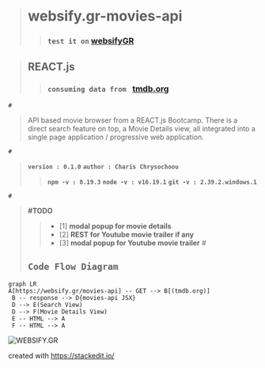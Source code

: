 > # websify.gr-movies-api 
 >> ### `test it on` [websifyGR](https://websify.gr/movies-api/)
 
> ## REACT.js
>> ### `consuming data from `  [tmdb.org](https://www.themoviedb.org/) 

    #

> API based movie browser from a REACT.js Bootcamp. There is a direct search feature on top, a Movie Details view, all integrated into a single page application / progressive web application. 

    #

> **`version : 0.1.0`**
> **`author : Charis Chrysochoou`**
>> **`npm -v : 8.19.3`**
>> **`node -v : v16.19.1`**
>> **`git -v : 2.39.2.windows.1`**

    #

> **#TODO**
 >>- [1] **modal popup for movie details**
 >>- [2]  **REST for Youtube movie trailer if any**
 >>- [3] **modal popup for Youtube movie trailer**
    #
>## `Code Flow Diagram`

```mermaid
graph LR
A[https://websify.gr/movies-api] -- GET --> B[(tmdb.org)]
 B -- response --> D{movies-api JSX} 
 D --> E(Search View)
 D --> F(Movie Details View)
 E -- HTML --> A
 F -- HTML --> A

```
![WEBSIFY.GR](https://websify.gr/assets/images/logo_websify.png)

created with https://stackedit.io/